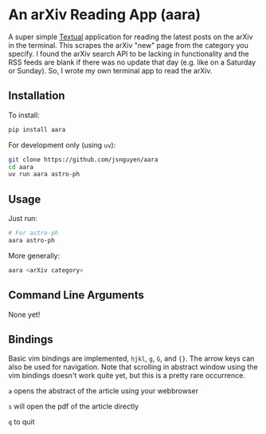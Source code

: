 # An arXiv Reading App (aara)

A super simple [Textual](https://github.com/Textualize/textual) application for reading the latest posts on the arXiv in the terminal. This scrapes the arXiv "new" page from the category you specify. I found the arXiv search API to be lacking in functionality and the RSS feeds are blank if there was no update that day (e.g. like on a Saturday or Sunday). So, I wrote my own terminal app to read the arXiv.

## Installation

To install:

``` sh
pip install aara
```

For development only (using `uv`):

``` sh
git clone https://github.com/jsnguyen/aara
cd aara
uv run aara astro-ph
```

## Usage

Just run:

``` sh
# For astro-ph
aara astro-ph
```

More generally:

``` sh
aara <arXiv category>
```

## Command Line Arguments

None yet!

## Bindings

Basic vim bindings are implemented, `hjkl`, `g`, `G`, and `{}`. The arrow keys can also be used for navigation. Note that scrolling in abstract window using the vim bindings doesn't work quite yet, but this is a pretty rare occurrence.

`a` opens the abstract of the article using your webbrowser

`s` will open the pdf of the article directly

`q` to quit
